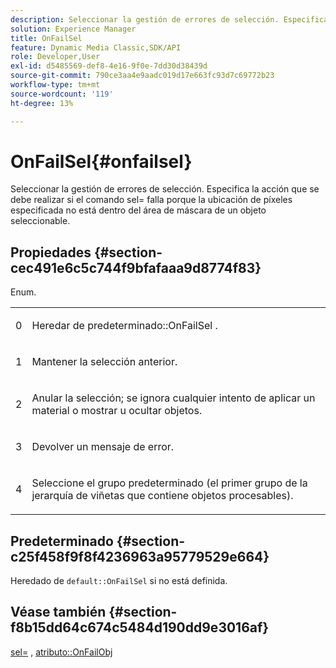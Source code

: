 ```yaml
---
description: Seleccionar la gestión de errores de selección. Especifica la acción que se debe realizar si el comando sel= falla porque la ubicación de píxeles especificada no está dentro del área de máscara de un objeto seleccionable.
solution: Experience Manager
title: OnFailSel
feature: Dynamic Media Classic,SDK/API
role: Developer,User
exl-id: d5485569-def8-4e16-9f0e-7dd30d38439d
source-git-commit: 790ce3aa4e9aadc019d17e663fc93d7c69772b23
workflow-type: tm+mt
source-wordcount: '119'
ht-degree: 13%

---
```


# OnFailSel{#onfailsel}

Seleccionar la gestión de errores de selección. Especifica la acción que se debe realizar si el comando sel= falla porque la ubicación de píxeles especificada no está dentro del área de máscara de un objeto seleccionable.

## Propiedades {#section-cec491e6c5c744f9bfafaaa9d8774f83}

Enum.

<table id="simpletable_1CFD2BC6F9BC4D2AB372EAF115B7F2FC"> 
 <tr class="strow"> 
  <td class="stentry"> <p>0 </p> </td> 
  <td class="stentry"> <p>Heredar de <span class="codeph"> predeterminado::OnFailSel </span>. </p> </td> 
 </tr> 
 <tr class="strow"> 
  <td class="stentry"> <p>1 </p> </td> 
  <td class="stentry"> <p>Mantener la selección anterior. </p> </td> 
 </tr> 
 <tr class="strow"> 
  <td class="stentry"> <p>2 </p> </td> 
  <td class="stentry"> <p>Anular la selección; se ignora cualquier intento de aplicar un material o mostrar u ocultar objetos. </p> </td> 
 </tr> 
 <tr class="strow"> 
  <td class="stentry"> <p>3 </p> </td> 
  <td class="stentry"> <p>Devolver un mensaje de error. </p> </td> 
 </tr> 
 <tr class="strow"> 
  <td class="stentry"> <p>4 </p> </td> 
  <td class="stentry"> <p>Seleccione el grupo predeterminado (el primer grupo de la jerarquía de viñetas que contiene objetos procesables). </p> </td> 
 </tr> 
</table>

## Predeterminado {#section-c25f458f9f8f4236963a95779529e664}

Heredado de `default::OnFailSel` si no está definida.

## Véase también {#section-f8b15dd64c674c5484d190dd9e3016af}

[sel=](../../../../../ir-api/http-protocol/image-rendering-api-ref/c-ir-http-protocol-ref/c-ir-http-protocol-command-reference/r-ir-sel.md#reference-01322c58d414481385c29fcdd27a090b) , [atributo::OnFailObj](../../../../../ir-api/material-cat/image-rendering-api-ref/c-ir-material-catalog/c-ir-attributes-reference/r-ir-onfailobj.md#reference-4c6ba90418e84da5831f8573bbbf2c8d)
